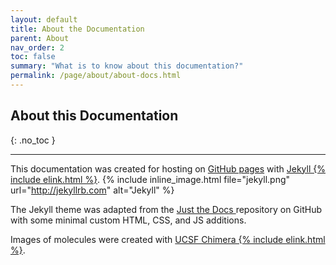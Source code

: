 ```yaml
---
layout: default
title: About the Documentation
parent: About
nav_order: 2
toc: false
summary: "What is to know about this documentation?"
permalink: /page/about/about-docs.html
---
```


## About this Documentation
{: .no_toc }

---


This documentation was created for hosting on [GitHub pages](https://pages.github.com/)
with [Jekyll {% include elink.html %}](https://jekyllrb.com/). {% include inline_image.html file="jekyll.png" url="http://jekyllrb.com" alt="Jekyll" %}


The Jekyll theme was adapted from the [Just the Docs <i class="fa-brands fa-github"></i>](https://github.com/just-the-docs/just-the-docs) repository on GitHub with some minimal custom HTML, CSS, and JS additions.

Images of molecules were created with [UCSF Chimera {% include elink.html %}](https://www.cgl.ucsf.edu/chimera/).

